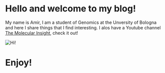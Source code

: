 # Hello and welcome to my blog! 

My name is Amir, I am a student of Genomics at the Unversity of Bologna and here I share things that I find interesting. I alos have a Youtube channel [The Molecular Insight](https://www.youtube.com/channel/UChHK9BvxI0r2lDsVVwN84Dw), check it out!

![Hi!]()

# Enjoy!



